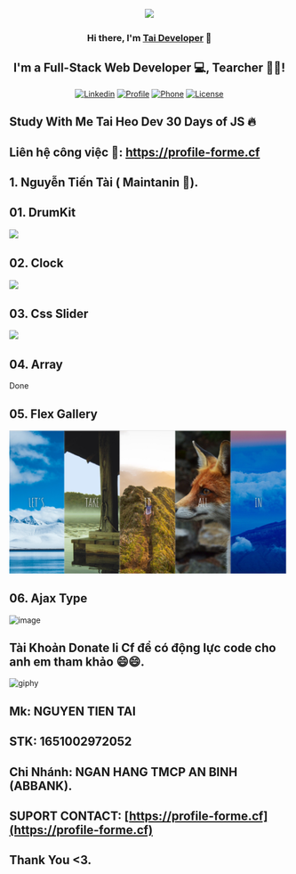 <p align="center"><a href="https://profile-forme.cf/" target="_blank"><img src="https://res.cloudinary.com/ecommerce2021/image/upload/v1659065987/avatar/logo_begsn1.png" width="300"></a></p>

<h3 align="center">
Hi there, I'm <a href="https://profile-forme.cf/" target="_blank" rel="noreferrer">Tai Developer</a> 👋
</h3>

<h2 align="center">
I'm a Full-Stack Web Developer 💻, Tearcher 🧑‍🏫!
</h2>

<p align="center">
<a href="https://www.linkedin.com/in/tai-nguyen-tien-787545213/"><img src="https://img.icons8.com/color/48/000000/linkedin-circled--v1.png" alt="Linkedin"></a>
<a href="https://profile-forme.surge.sh"><img src="https://img.icons8.com/color/48/000000/internet--v1.png" alt="Profile"></a>
<a href="tel:0798805741"><img src="https://img.icons8.com/color/48/000000/apple-phone.png" alt="Phone"></a>
<a href = "mailto:nguyentientai10@gmail.com"><img src="https://img.icons8.com/fluency/48/000000/send-mass-email.png" alt="License"></a>
</p>

## Study With Me Tai Heo Dev 30 Days of JS :fire:
## Liên hệ công việc 💬: https://profile-forme.cf

## 1. Nguyễn Tiến Tài ( Maintanin 🚩).

## 01. DrumKit
<img src="https://res.cloudinary.com/taithinhnam/image/upload/v1682483808/Let%27s%20Code/7f636adf-7ec4-4a46-95fa-bbbe28fa59ed_h6jera.png" width="500">

## 02. Clock
<img src="https://res.cloudinary.com/taithinhnam/image/upload/v1682484321/Let%27s%20Code/z4296242607059_f7f3acf040b17d61071b8c994893e602_lrljfw.jpg" width="500">

## 03. Css Slider
<img src="https://res.cloudinary.com/taithinhnam/image/upload/v1682484323/Let%27s%20Code/z4296244273397_c575cb17abbd4c95946eaba5cc3fd89a_ia79ou.jpg" width="500">

## 04. Array
Done

## 05. Flex Gallery
<img src="./assets/05.jpg" width="500">

## 06. Ajax Type
![image](https://github.com/fdhhhdjd/Study_With_Me_Javascript/assets/63393170/a52cabcc-bb83-49fa-a8d7-e02c4550072b)


## Tài Khoản Donate li Cf để có động lực code cho anh em tham khảo 😄😄.

![giphy](https://3.bp.blogspot.com/-SzGvXn2sTmw/V6k-90GH3ZI/AAAAAAAAIsk/Q678Pil-0kITLPa3fD--JkNdnJVKi_BygCLcB/s1600/cf10-fbc08%2B%25281%2529.gif)

## Mk: NGUYEN TIEN TAI

## STK: 1651002972052

## Chi Nhánh: NGAN HANG TMCP AN BINH (ABBANK).

## SUPORT CONTACT: [https://profile-forme.cf](https://profile-forme.cf)

## Thank You <3.
